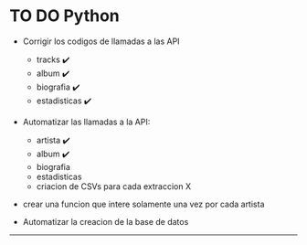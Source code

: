 # TO DO Python

- Corrigir los codigos de llamadas a las API 
    - tracks ✔️
    - album ✔️
    - biografia ✔️
    - estadisticas ✔️

- Automatizar las llamadas a la API:
    - artista ✔️
    - album ✔️
    - biografia 
    - estadisticas 
    - criacion de CSVs para cada extraccion X
 
 - crear una funcion que intere solamente una vez por cada artista

 - Automatizar la creacion de la base de datos


---
